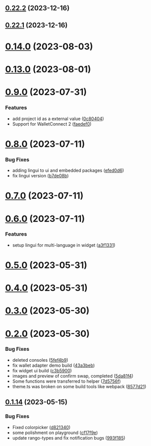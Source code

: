 ## [0.22.2](https://github.com/yeager-eren/rango-client/compare/ui@0.22.1-next.86...ui@0.22.2) (2023-12-16)



## [0.22.1](https://github.com/yeager-eren/rango-client/compare/ui@0.23.0...ui@0.22.1) (2023-12-16)



# [0.14.0](https://github.com/rango-exchange/rango-client/compare/ui@0.13.0...ui@0.14.0) (2023-08-03)



# [0.13.0](https://github.com/rango-exchange/rango-client/compare/ui@0.12.0...ui@0.13.0) (2023-08-01)



# [0.9.0](https://github.com/rango-exchange/rango-client/compare/ui@0.8.0...ui@0.9.0) (2023-07-31)


### Features

* add project id as a external value ([0c80404](https://github.com/rango-exchange/rango-client/commit/0c80404a8cacb6c5b0338dea1e416b0b11db254b))
* Support for WalletConnect 2 ([faedef0](https://github.com/rango-exchange/rango-client/commit/faedef0b5e6fc3c5ef881cbbe4ec05334cc1c910))



# [0.8.0](https://github.com/rango-exchange/rango-client/compare/ui@0.7.0...ui@0.8.0) (2023-07-11)


### Bug Fixes

* adding lingui to ui and embedded packages ([efed0d6](https://github.com/rango-exchange/rango-client/commit/efed0d6da437bfd472f26a280adc55da1151966a))
* fix lingui version ([b7de08b](https://github.com/rango-exchange/rango-client/commit/b7de08b457314192665b9d3afa809e63ecd311a8))



# [0.7.0](https://github.com/rango-exchange/rango-client/compare/ui@0.6.0...ui@0.7.0) (2023-07-11)



# [0.6.0](https://github.com/rango-exchange/rango-client/compare/ui@0.5.0...ui@0.6.0) (2023-07-11)


### Features

* setup lingui for multi-language in widget ([a3f1331](https://github.com/rango-exchange/rango-client/commit/a3f1331def487989a5717335b062dd9ef45876ad))



# [0.5.0](https://github.com/rango-exchange/rango-client/compare/ui@0.4.0...ui@0.5.0) (2023-05-31)



# [0.4.0](https://github.com/rango-exchange/rango-client/compare/ui@0.3.0...ui@0.4.0) (2023-05-31)



# [0.3.0](https://github.com/rango-exchange/rango-client/compare/ui@0.2.0...ui@0.3.0) (2023-05-30)



# [0.2.0](https://github.com/rango-exchange/rango-client/compare/ui@0.1.15...ui@0.2.0) (2023-05-30)


### Bug Fixes

* deleted consoles ([5fef4b9](https://github.com/rango-exchange/rango-client/commit/5fef4b912510ee2e1f0b4fe107140761e63c3ca8))
* fix wallet adapter demo build ([43a3beb](https://github.com/rango-exchange/rango-client/commit/43a3bebb50ce10e7e72944f5465c0c66d01e265d))
* fix widget ui build ([c3b5900](https://github.com/rango-exchange/rango-client/commit/c3b590058d3bd35b58ac053d1eb25b55e7e1b107))
* images and preview of confirm  swap, completed ([5da81f4](https://github.com/rango-exchange/rango-client/commit/5da81f4a76dda4d76f794d7042c9e39d8846e3ba))
* Some functions were transferred to helper ([7d5756f](https://github.com/rango-exchange/rango-client/commit/7d5756fc476728e84b16300102918542520983a7))
* theme.ts was broken on some build tools like webpack ([8577d21](https://github.com/rango-exchange/rango-client/commit/8577d218b5b6a1e91aef40d0671578e72f396b03))



## [0.1.14](https://github.com/rango-exchange/rango-client/compare/ui@0.1.13...ui@0.1.14) (2023-05-15)


### Bug Fixes

* Fixed colorpicker ([d821340](https://github.com/rango-exchange/rango-client/commit/d821340fc3f5df07ccbfc3555ae4d7dba0cad49b))
* some polishment on playground ([cf17f9e](https://github.com/rango-exchange/rango-client/commit/cf17f9e2ac2efc9467c4f550e09eaf19170bbbf0))
* update rango-types and fix notification bugs ([993f185](https://github.com/rango-exchange/rango-client/commit/993f185e0b8c5e5e15a2c65ba2d85d1f9c8daa90))




